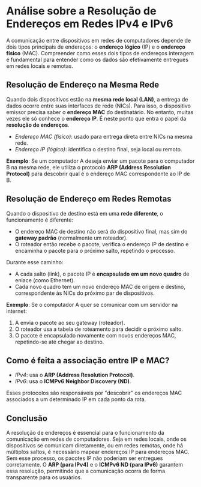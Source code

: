 # Análise sobre a Resolução de Endereços em Redes IPv4 e IPv6

A comunicação entre dispositivos em redes de computadores depende de dois tipos principais de endereços: o **endereço lógico** (IP) e o **endereço físico** (MAC). Compreender como esses dois tipos de endereços interagem é fundamental para entender como os dados são efetivamente entregues em redes locais e remotas.

## Resolução de Endereço na Mesma Rede

Quando dois dispositivos estão na **mesma rede local (LAN)**, a entrega de dados ocorre entre suas interfaces de rede (NICs). Para isso, o dispositivo emissor precisa saber o **endereço MAC** do destinatário. No entanto, muitas vezes ele só conhece o **endereço IP**. É neste ponto que entra o papel da **resolução de endereços**.

- *Endereço MAC (físico)*: usado para entrega direta entre NICs na mesma rede.
- *Endereço IP (lógico)*: identifica o destino final, seja local ou remoto.

**Exemplo**:
Se um computador A deseja enviar um pacote para o computador B na mesma rede, ele utiliza o protocolo **ARP (Address Resolution Protocol)** para descobrir qual é o endereço MAC correspondente ao IP de B.

## Resolução de Endereço em Redes Remotas

Quando o dispositivo de destino está em uma **rede diferente**, o funcionamento é diferente:

- O endereço MAC de destino não será do dispositivo final, mas sim do **gateway padrão** (normalmente um roteador).
- O roteador então recebe o pacote, verifica o endereço IP de destino e encaminha o pacote para o próximo salto, repetindo o processo.

Durante esse caminho:

- A cada salto (link), o pacote IP é **encapsulado em um novo quadro** de enlace (como Ethernet).
- Cada novo quadro tem um novo endereço MAC de origem e destino, correspondente às NICs do próximo par de dispositivos.

**Exemplo**:
Se o computador A quer se comunicar com um servidor na internet:
1. A envia o pacote ao seu gateway (roteador).
2. O roteador usa a tabela de roteamento para decidir o próximo salto.
3. O pacote é encapsulado novamente com novos endereços MAC, repetindo-se até chegar ao destino.

## Como é feita a associação entre IP e MAC?

- *IPv4*: usa o **ARP (Address Resolution Protocol)**.
- *IPv6*: usa o **ICMPv6 Neighbor Discovery (ND)**.

Esses protocolos são responsáveis por "descobrir" os endereços MAC associados a um determinado IP em cada ponto da rota.

## Conclusão

A resolução de endereços é essencial para o funcionamento da comunicação em redes de computadores. Seja em redes locais, onde os dispositivos se comunicam diretamente, ou em redes remotas, onde há múltiplos saltos, é necessário mapear endereços IP para endereços MAC. Sem esse processo, os pacotes IP não poderiam ser entregues corretamente. O **ARP (para IPv4)** e o **ICMPv6 ND (para IPv6)** garantem essa resolução, permitindo que a comunicação ocorra de forma transparente para os usuários.